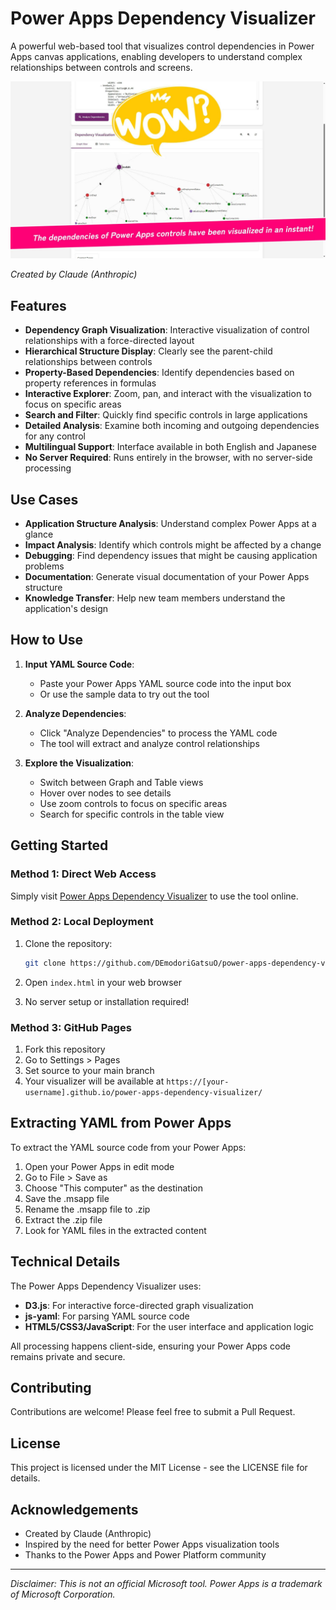 # Power Apps Dependency Visualizer

A powerful web-based tool that visualizes control dependencies in Power Apps canvas applications, enabling developers to understand complex relationships between controls and screens.

<div align="center">
<img src="https://github.com/DEmodoriGatsuO/power-apps-dependency-visualizer/blob/main/screenshots/main-view.png" alt="Power Apps Dependency Visualizer" width="800"/>
</div>

*Created by Claude (Anthropic)*

## Features

- **Dependency Graph Visualization**: Interactive visualization of control relationships with a force-directed layout
- **Hierarchical Structure Display**: Clearly see the parent-child relationships between controls
- **Property-Based Dependencies**: Identify dependencies based on property references in formulas
- **Interactive Explorer**: Zoom, pan, and interact with the visualization to focus on specific areas
- **Search and Filter**: Quickly find specific controls in large applications
- **Detailed Analysis**: Examine both incoming and outgoing dependencies for any control
- **Multilingual Support**: Interface available in both English and Japanese
- **No Server Required**: Runs entirely in the browser, with no server-side processing

## Use Cases

- **Application Structure Analysis**: Understand complex Power Apps at a glance
- **Impact Analysis**: Identify which controls might be affected by a change
- **Debugging**: Find dependency issues that might be causing application problems
- **Documentation**: Generate visual documentation of your Power Apps structure
- **Knowledge Transfer**: Help new team members understand the application's design

## How to Use

1. **Input YAML Source Code**:
   - Paste your Power Apps YAML source code into the input box
   - Or use the sample data to try out the tool

2. **Analyze Dependencies**:
   - Click "Analyze Dependencies" to process the YAML code
   - The tool will extract and analyze control relationships

3. **Explore the Visualization**:
   - Switch between Graph and Table views
   - Hover over nodes to see details
   - Use zoom controls to focus on specific areas
   - Search for specific controls in the table view

## Getting Started

### Method 1: Direct Web Access

Simply visit [Power Apps Dependency Visualizer](https://demodorigatsuo.github.io/power-apps-dependency-visualizer/) to use the tool online.

### Method 2: Local Deployment

1. Clone the repository:
   ```bash
   git clone https://github.com/DEmodoriGatsuO/power-apps-dependency-visualizer.git
   ```

2. Open `index.html` in your web browser

3. No server setup or installation required!

### Method 3: GitHub Pages

1. Fork this repository
2. Go to Settings > Pages
3. Set source to your main branch
4. Your visualizer will be available at `https://[your-username].github.io/power-apps-dependency-visualizer/`

## Extracting YAML from Power Apps

To extract the YAML source code from your Power Apps:

1. Open your Power Apps in edit mode
2. Go to File > Save as
3. Choose "This computer" as the destination
4. Save the .msapp file
5. Rename the .msapp file to .zip
6. Extract the .zip file
7. Look for YAML files in the extracted content

## Technical Details

The Power Apps Dependency Visualizer uses:

- **D3.js**: For interactive force-directed graph visualization
- **js-yaml**: For parsing YAML source code
- **HTML5/CSS3/JavaScript**: For the user interface and application logic

All processing happens client-side, ensuring your Power Apps code remains private and secure.

## Contributing

Contributions are welcome! Please feel free to submit a Pull Request.

## License

This project is licensed under the MIT License - see the LICENSE file for details.

## Acknowledgements

- Created by Claude (Anthropic)
- Inspired by the need for better Power Apps visualization tools
- Thanks to the Power Apps and Power Platform community

---

*Disclaimer: This is not an official Microsoft tool. Power Apps is a trademark of Microsoft Corporation.*